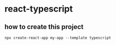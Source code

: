 # react-typescript

## how to create this project

```
npx create-react-app my-app --template typescript
```
